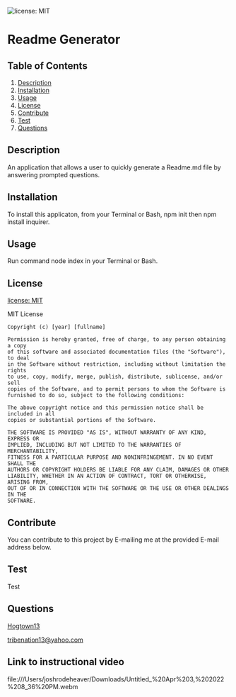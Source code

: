 ![license: MIT](https://img.shields.io/badge/License-MIT-yellow.svg) 
  # Readme Generator  

  ## Table of Contents
   1. [Description](#Description)
   2. [Installation](#Installation)
   3. [Usage](#Usage)
   4. [License](#License)
   5. [Contribute](#Contribute)
   6. [Test](#Test)
   7. [Questions](#Questions) 

  ## Description  
  An application that allows a user to quickly generate a Readme.md file by answering prompted questions.  

  ## Installation
  To install this applicaton, from your Terminal or Bash, npm init then npm install inquirer.  

  ## Usage
   Run command node index in your Terminal or Bash.  

  ## License
  [license: MIT](https://choosealicense.com/licenses/mit/)  

  MIT License

    Copyright (c) [year] [fullname]
    
    Permission is hereby granted, free of charge, to any person obtaining a copy
    of this software and associated documentation files (the "Software"), to deal
    in the Software without restriction, including without limitation the rights
    to use, copy, modify, merge, publish, distribute, sublicense, and/or sell
    copies of the Software, and to permit persons to whom the Software is
    furnished to do so, subject to the following conditions:
    
    The above copyright notice and this permission notice shall be included in all
    copies or substantial portions of the Software.
    
    THE SOFTWARE IS PROVIDED "AS IS", WITHOUT WARRANTY OF ANY KIND, EXPRESS OR
    IMPLIED, INCLUDING BUT NOT LIMITED TO THE WARRANTIES OF MERCHANTABILITY,
    FITNESS FOR A PARTICULAR PURPOSE AND NONINFRINGEMENT. IN NO EVENT SHALL THE
    AUTHORS OR COPYRIGHT HOLDERS BE LIABLE FOR ANY CLAIM, DAMAGES OR OTHER
    LIABILITY, WHETHER IN AN ACTION OF CONTRACT, TORT OR OTHERWISE, ARISING FROM,
    OUT OF OR IN CONNECTION WITH THE SOFTWARE OR THE USE OR OTHER DEALINGS IN THE
    SOFTWARE.  

  ## Contribute
  You can contribute to this project by E-mailing me at the provided E-mail address below.  

  ## Test
  Test  

  ## Questions
  [Hogtown13](https://github.com/Hogtown13)  
  
  <tribenation13@yahoo.com>
  
  ## Link to instructional video
  file:///Users/joshrodeheaver/Downloads/Untitled_%20Apr%203,%202022%208_36%20PM.webm
